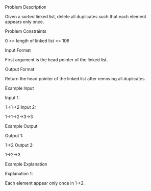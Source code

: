 Problem Description

Given a sorted linked list, delete all duplicates such that each element appears only once.

Problem Constraints

0 <= length of linked list <= 106

Input Format

First argument is the head pointer of the linked list.

Output Format

Return the head pointer of the linked list after removing all duplicates.

Example Input

Input 1:

1->1->2
Input 2:

1->1->2->3->3

Example Output

Output 1:

1->2
Output 2:

1->2->3

Example Explanation

Explanation 1:

Each element appear only once in 1->2.
